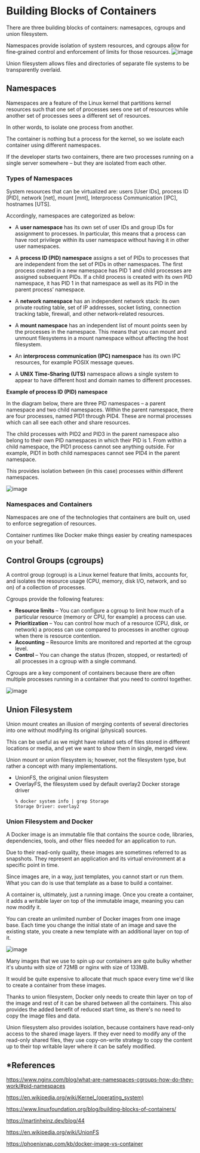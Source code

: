 # Building Blocks of Containers

There are three building blocks of containers: namesapces, cgroups and union filesystem.

Namespaces provide isolation of system resources, and cgroups allow for fine‑grained control and enforcement of limits for those resources.
![image](https://user-images.githubusercontent.com/47337188/186939018-f5377407-baa4-4717-8021-b6d299f96f60.png)

Union filesystem allows files and directories of separate file systems to be transparently overlaid.

## Namespaces

Namespaces are a feature of the Linux kernel that partitions kernel resources such that one set of processes sees one set of resources while another set of processes sees a different set of resources.

In other words, to isolate one process from another.

The container is nothing but a process for the kernel, so we isolate each container using different namespaces.

If the developer starts two containers, there are two processes running on a single server somewhere – but they are isolated from each other.

### Types of Namespaces

System resources that can be virtualized are: users [User IDs], process ID [PID], network [net], mount [mnt], Interprocess Communication [IPC], hostnames [UTS].

Accordingly, namespaces are categorized as below:

- A **user namespace** has its own set of user IDs and group IDs for assignment to processes. In particular, this means that a process can have root privilege within its user namespace without having it in other user namespaces.

- A **process ID (PID) namespace** assigns a set of PIDs to processes that are independent from the set of PIDs in other namespaces. The first process created in a new namespace has PID 1 and child processes are assigned subsequent PIDs. If a child process is created with its own PID namespace, it has PID 1 in that namespace as well as its PID in the parent process’ namespace. 

- A **network namespace** has an independent network stack: its own private routing table, set of IP addresses, socket listing, connection tracking table, firewall, and other network‑related resources.

- A **mount namespace** has an independent list of mount points seen by the processes in the namespace. This means that you can mount and unmount filesystems in a mount namespace without affecting the host filesystem.

- An **interprocess communication (IPC) namespace** has its own IPC resources, for example POSIX message queues.

- A **UNIX Time‑Sharing (UTS)** namespace allows a single system to appear to have different host and domain names to different processes.

**Example of process ID (PID) namespace**

In the diagram below, there are three PID namespaces – a parent namespace and two child namespaces. Within the parent namespace, there are four processes, named PID1 through PID4. These are normal processes which can all see each other and share resources.

The child processes with PID2 and PID3 in the parent namespace also belong to their own PID namespaces in which their PID is 1. From within a child namespace, the PID1 process cannot see anything outside. For example, PID1 in both child namespaces cannot see PID4 in the parent namespace.

This provides isolation between (in this case) processes within different namespaces.

![image](https://user-images.githubusercontent.com/47337188/186922889-9d5147b7-b2ac-4d3b-951a-a7d2db041ff2.png)

### Namespaces and Containers

Namespaces are one of the technologies that containers are built on, used to enforce segregation of resources.

Container runtimes like Docker make things easier by creating namespaces on your behalf.

## Control Groups (cgroups)

A control group (cgroup) is a Linux kernel feature that limits, accounts for, and isolates the resource usage (CPU, memory, disk I/O, network, and so on) of a collection of processes.

Cgroups provide the following features:

- **Resource limits** – You can configure a cgroup to limit how much of a particular resource (memory or CPU, for example) a process can use.
- **Prioritization** – You can control how much of a resource (CPU, disk, or network) a process can use compared to processes in another cgroup when there is resource contention.
- **Accounting** – Resource limits are monitored and reported at the cgroup level.
- **Control** – You can change the status (frozen, stopped, or restarted) of all processes in a cgroup with a single command.

Cgroups are a key component of containers because there are often multiple processes running in a container that you need to control together.

![image](https://user-images.githubusercontent.com/47337188/186929197-7f6053d4-391d-44e6-98f7-551e3a7c316d.png)

## Union Filesystem

Union mount creates an illusion of merging contents of several directories into one without modifying its original (physical) sources.

This can be useful as we might have related sets of files stored in different locations or media, and yet we want to show them in single, merged view.

Union mount or union filesystem is; however, not the filesystem type, but rather a concept with many implementations.

- UnionFS, the original union filesystem
- OverlayFS, the filesystem used by default overlay2 Docker storage driver
    ```
    % docker system info | grep Storage
    Storage Driver: overlay2
    ```

### Union Filesystem and Docker 

A Docker image is an immutable file that contains the source code, libraries, dependencies, tools, and other files needed for an application to run.

Due to their read-only quality, these images are sometimes referred to as snapshots. They represent an application and its virtual environment at a specific point in time.

Since images are, in a way, just templates, you cannot start or run them. What you can do is use that template as a base to build a container.

A container is, ultimately, just a running image. Once you create a container, it adds a writable layer on top of the immutable image, meaning you can now modify it.

You can create an unlimited number of Docker images from one image base. Each time you change the initial state of an image and save the existing state, you create a new template with an additional layer on top of it.

![image](https://user-images.githubusercontent.com/47337188/186936578-c85e18aa-9c73-4ecd-bbe4-10af6155a996.png)

Many images that we use to spin up our containers are quite bulky whether it's ubuntu with size of 72MB or nginx with size of 133MB.

It would be quite expensive to allocate that much space every time we'd like to create a container from these images.

Thanks to union filesystem, Docker only needs to create thin layer on top of the image and rest of it can be shared between all the containers. This also provides the added benefit of reduced start time, as there's no need to copy the image files and data.

Union filesystem also provides isolation, because containers have read-only access to the shared image layers. If they ever need to modify any of the read-only shared files, they use copy-on-write strategy to copy the content up to their top writable layer where it can be safely modified.

## *References

https://www.nginx.com/blog/what-are-namespaces-cgroups-how-do-they-work/#pid-namespaces

https://en.wikipedia.org/wiki/Kernel_(operating_system)

https://www.linuxfoundation.org/blog/building-blocks-of-containers/

https://martinheinz.dev/blog/44

https://en.wikipedia.org/wiki/UnionFS

https://phoenixnap.com/kb/docker-image-vs-container


